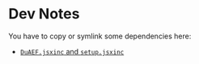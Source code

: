 # Dev Notes

You have to copy or symlink some dependencies here:

- [`DuAEF.jsxinc` and `setup.jsxinc`](https://github.com/RxLaboratory/DuAEF/tree/main/dist)
